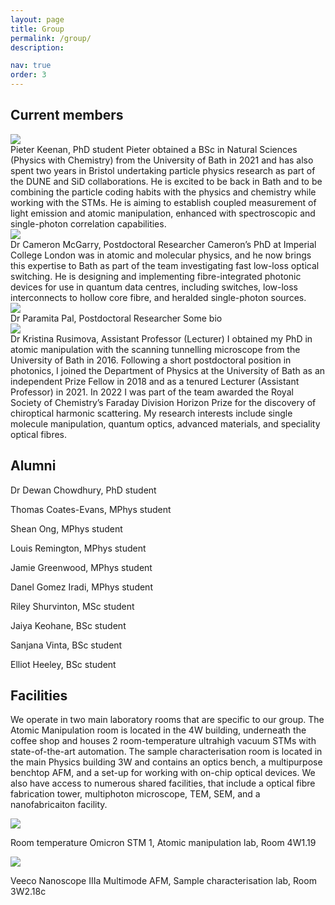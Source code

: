 ```yaml
---
layout: page
title: Group
permalink: /group/
description: 

nav: true
order: 3
---
```


## Current members

<div class="projects">
  <div class="row">
    <div class="col-sm-3 abbr">
      <img class="rounded float-left z-depth-1" src="{{ 'Pieter.jpg' | prepend: '/assets/img/' | relative_url }}">
    </div>
    <div class="col-sm-7">
      <span class="title">Pieter Keenan, PhD student</span>
      <span class="description">Pieter obtained a BSc in Natural Sciences (Physics with Chemistry) from the University of Bath in 2021 and has also spent two years in Bristol undertaking particle physics research as part of the DUNE and SiD collaborations. He is excited to be back in Bath and to be combining the particle coding habits with the physics and chemistry while working with the STMs. He is aiming to establish coupled measurement of light emission and atomic manipulation, enhanced with spectroscopic and single-photon correlation capabilities.</span>
    </div>
  </div>

  <div class="row">
    <div class="col-sm-3 abbr">
      <img class="rounded float-left z-depth-1" src="{{ 'Cameron.JPG' | prepend: '/assets/img/' | relative_url }}">
    </div>
    <div class="col-sm-7">
      <span class="title">Dr Cameron McGarry, Postdoctoral Researcher</span>
      <span class="description">Cameron’s PhD at Imperial College London was in atomic and molecular physics, and he now brings this expertise to Bath as part of the team investigating fast low-loss optical switching. He is designing and implementing fibre-integrated photonic devices for use in quantum data centres, including switches, low-loss interconnects to hollow core fibre, and heralded single-photon sources.</span>
    </div>
  </div>

  <div class="row">
    <div class="col-sm-3 abbr">
      <img class="rounded float-left z-depth-1" src="{{ 'blank-profile-picture-g214929735_640.png' | prepend: '/assets/img/' | relative_url }}">
    </div>
    <div class="col-sm-7">
      <span class="title">Dr Paramita Pal, Postdoctoral Researcher</span>
      <span class="description">Some bio</span>
    </div>
  </div>

  <div class="row">
    <div class="col-sm-3 abbr">
      <img class="rounded float-left z-depth-1" src="{{ 'Rusimova.png' | prepend: '/assets/img/' | relative_url }}">
    </div>
    <div class="col-sm-7">
      <span class="title">Dr Kristina Rusimova, Assistant Professor (Lecturer)</span>
      <span class="description">I obtained my PhD in atomic manipulation with the scanning tunnelling microscope from the University of Bath in 2016. Following a short postdoctoral position in photonics, I joined the Department of Physics at the University of Bath as an independent Prize Fellow in 2018 and as a tenured Lecturer (Assistant Professor) in 2021. In 2022 I was part of the team awarded the Royal Society of Chemistry’s Faraday Division Horizon Prize for the discovery of chiroptical harmonic scattering. My research interests include single molecule manipulation, quantum optics, advanced materials, and speciality optical fibres.</span>
    </div>
  </div>

</div>

## Alumni

Dr Dewan Chowdhury, PhD student

Thomas Coates-Evans, MPhys student

Shean Ong, MPhys student

Louis Remington, MPhys student

Jamie Greenwood, MPhys student

Danel Gomez Iradi, MPhys student

Riley Shurvinton, MSc student

Jaiya Keohane, BSc student

Sanjana Vinta, BSc student

Elliot Heeley, BSc student

## Facilities

We operate in two main laboratory rooms that are specific to our group. The Atomic Manipulation room is located in the 4W building, underneath the coffee shop and houses 2 room-temperature ultrahigh vacuum STMs with state-of-the-art automation. The sample characterisation room is located in the main Physics building 3W and contains an optics bench, a multipurpose benchtop AFM, and a set-up for working with on-chip optical devices. We also have access to numerous shared facilities, that include a optical fibre fabrication tower, multiphoton microscope, TEM, SEM, and a nanofabricaiton facility.

<div class="center-flex">
  <div class="medium">
    <img class="rounded z-depth-1 h-medium" src="{{ '20130819-DSC_8566-001.jpg' | prepend: '/assets/img/' | relative_url }}">
    <p class="caption">Room temperature Omicron STM 1, Atomic manipulation lab, Room 4W1.19</p>
  </div>

  <div class="medium">
    <img class="rounded z-depth-1 h-medium" src="{{ 'PXL_20220110_103755305.PORTRAIT.png' | prepend: '/assets/img/' | relative_url }}">
    <p class="caption">Veeco Nanoscope IIIa Multimode AFM, Sample characterisation lab, Room 3W2.18c</p>
  </div>
</div>
